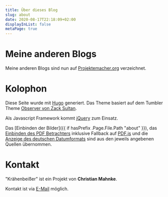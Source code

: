```yaml
---
title: Über dieses Blog
slug: about
date: 2020-08-17T22:18:09+02:00
displayInList: false
metaPage: true
---
```


# Meine anderen Blogs

Meine anderen Blogs sind nun auf [Projektemacher.org](https://projektemacher.org/) verzeichnet.

# Kolophon
Diese Seite wurde mit [Hugo](https://gohugo.io/) generiert. Das Theme basiert auf dem Tumbler Theme [Observer von Zack Sultan](http://zacksultan.com).

Als Javascript Framework kommt [jQuery](https://jquery.com/) zum Einsatz.

Das [Einbinden der Bilder]({{ if hasPrefix .Page.File.Path "about" }}), das [Einbinden des PDF Betrachters](https://pdfobject.com/) inklusive Fallback auf [PDF.js](https://mozilla.github.io/pdf.js/) und die [Anzeige des deutschen Datumformats](https://pfischbeck.de/en/posts/multilingual-dates-in-hugo/) sind aus den jeweils angebenen Quellen übernommen.

# Kontakt

"Krähenbeißer" ist ein Projekt von **Christian Mahnke**.

Kontakt ist via [E-Mail](mailto:haesslicheplastiktiereundzeugs@projektemacher.org) möglich.
